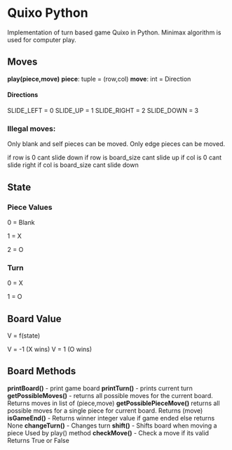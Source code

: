
# Quixo Python

Implementation of turn based game Quixo in Python. Minimax algorithm is used for computer play.

## Moves

  **play(piece,move)**
**piece**: tuple = (row,col)
**move**: int = Direction

  #### Directions
  SLIDE_LEFT = 0
  SLIDE_UP = 1
  SLIDE_RIGHT = 2
  SLIDE_DOWN = 3
  
### Illegal moves:

Only blank and self pieces can be moved.
Only edge pieces can be moved.

if row is 0 cant slide down
if row is board_size cant slide up
if col is 0 cant slide right
if col is board_size cant slide down

## State

### Piece Values

0 = Blank

1 = X

2 = O

### Turn

0 = X

1 = O  

## Board Value

V = f(state)

V = -1 (X wins)
V = 1 (O wins)

## Board Methods

**printBoard()** - print game board
**printTurn()** - prints current turn
**getPossibleMoves()** - returns all possible moves for the current board.
Returns moves in list of (piece,move)
**getPossiblePieceMove()** returns all possible moves for a single piece for current board.
Returns (move)
**isGameEnd()** - Returns winner integer value if game ended else returns None
**changeTurn()** - Changes turn
**shift()** - Shifts board when moving a piece
Used by play() method
**checkMove()** - Check a move if its valid
Returns True or False

